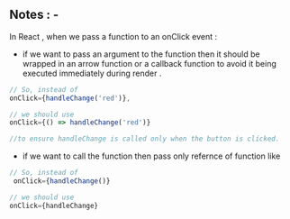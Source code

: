 ## Notes : -

 In React , when we pass a function to an onClick event :

 - if we want to pass an argument to the function then it should be wrapped in an arrow function or a callback function to avoid it being executed immediately during render .

```jsx
// So, instead of 
onClick={handleChange('red')}, 

// we should use 
onClick={() => handleChange('red')} 

//to ensure handleChange is called only when the button is clicked.

```
-  if we want to call the function then pass only refernce of function like 
 ``` jsx 
 // So, instead of 
  onClick={handleChange()} 

 // we should use 
 onClick={handleChange} 

 ```